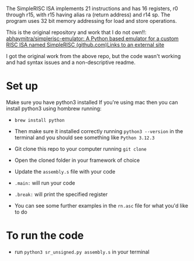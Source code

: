 The SimpleRISC ISA implements 21 instructions and has 16 registers, r0 through r15, with r15 having alias ra (return address) and r14 sp. The program uses 32 bit memory addressing for load and store operations.

This is the original repository and work that I do not own!!: [abhaymitra/simplerisc-emulator: A Python based emulator for a custom RISC ISA named SimpleRISC (github.com)Links to an external site](https://github.com/abhaymitra/simplerisc-emulator)

I got the original work from the above repo, but the code wasn't working and had syntax issues and a non-descriptive readme.

# Set up
Make sure you have python3 installed
If you're using mac then you can install python3 using hombrew running:
- `brew install python` 
- Then make sure it installed correctly running `python3 --version` in the terminal and you should see something like `Python 3.12.3`

- Git clone this repo to your computer running `git clone `
- Open the cloned folder in your framework of choice
- Update the `assembly.s` file with your code
- `.main:` will run your code
- `.break:` will print the specified register

- You can see some further examples in the `rn.asc` file for what you'd like to do

# To run the code
- run `python3 sr_unsigned.py assembly.s` in your terminal
 
